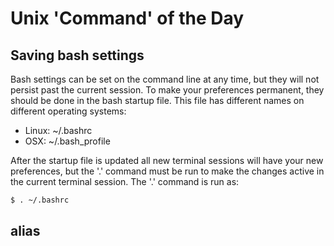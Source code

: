 # Unix 'Command' of the Day

## Saving bash settings
Bash settings can be set on the command line at any time, but they will not persist past the current session. To make your preferences permanent, they should be done in the bash startup file. This file has different names on different operating systems:
- Linux: ~/.bashrc
- OSX: ~/.bash_profile
 
After the startup file is updated all new terminal sessions will have your new preferences, but the '.' command must be run to make the changes active in the current terminal session. The '.' command is run as:
```bash
$ . ~/.bashrc
```

## alias

